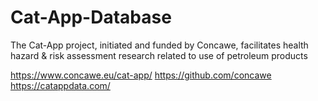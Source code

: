 # Cat-App-Database
The Cat-App project, initiated and funded by Concawe, facilitates health hazard &amp; risk assessment research related to use of petroleum products 

https://www.concawe.eu/cat-app/
https://github.com/concawe
https://catappdata.com/
